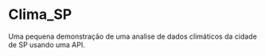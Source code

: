 # Clima_SP
Uma pequena demonstração de uma analise de dados climáticos da cidade de SP usando uma API. 
